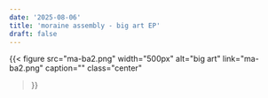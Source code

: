 ```yaml
---
date: '2025-08-06'
title: 'moraine assembly - big art EP'
draft: false
---
```


{{< figure
  src="ma-ba2.png"
  width="500px"
  alt="big art"
  link="ma-ba2.png"
  caption=""
  class="center"
>}}
